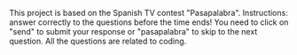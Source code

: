 This project is based on the Spanish TV contest "Pasapalabra". Instructions: answer correctly to the questions before the time ends! 
You need to click on "send" to submit your response or "pasapalabra" to skip to the next question. All the questions are related to coding.
